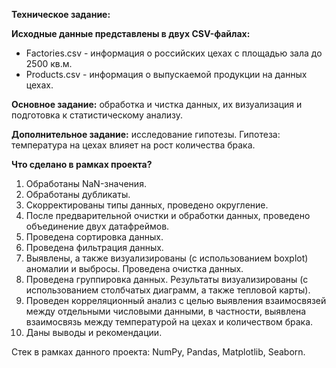 **Техническое задание:**

**Исходные данные представлены в двух CSV-файлах:**
- Factories.csv - информация о российских цехах с площадью зала до 2500 кв.м.
- Products.csv - информация о выпускаемой продукции на данных цехах. 

**Основное задание:** обработка и чистка данных, их визуализация и подготовка к статистическому анализу.

**Дополнительное задание:** исследование гипотезы. Гипотеза: температура на цехах влияет на рост количества брака.

**Что сделано в рамках проекта?** 
1) Обработаны NaN-значения.
2) Обработаны дубликаты.
3) Скорректированы типы данных, проведено округление.
4) После предварительной очистки и обработки данных, проведено объединение двух датафреймов.
5) Проведена сортировка данных.
6) Проведена фильтрация данных.
7) Выявлены, а также визуализированы (с использованием boxplot) аномалии и выбросы. Проведена очистка данных.
8) Проведена группировка данных. Результаты визуализированы (с использованием столбчатых диаграмм, а также тепловой карты).
9) Проведен корреляционный анализ с целью выявления взаимосвязей между отдельными числовыми данными, в частности, выявлена взаимосвязь между температурой на цехах и количеством брака.
10) Даны выводы и рекомендации.

Стек в рамках данного проекта: NumPy, Pandas, Matplotlib, Seaborn.
